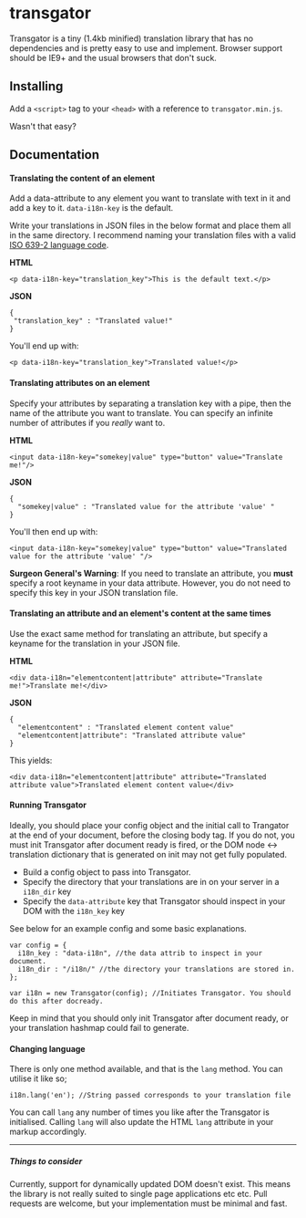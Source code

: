 # transgator

Transgator is a tiny (1.4kb minified) translation library that has no dependencies and is pretty easy to use and implement. Browser support should be IE9+ and the usual browsers that don't suck.

## Installing

Add a `<script>` tag to your `<head>` with a reference to `transgator.min.js`.

Wasn't that easy?

## Documentation

#### Translating the content of an element

Add a data-attribute to any element you want to translate with text in it and add a key to it. `data-i18n-key` is the default.

Write your translations in JSON files in the below format and place them all in the same directory. I recommend naming your translation files with a valid [ISO 639-2 language code](http://www.loc.gov/standards/iso639-2/php/code_list.php).

**HTML**
```
<p data-i18n-key="translation_key">This is the default text.</p>
```

**JSON**
```
{
 "translation_key" : "Translated value!"
}
```

You'll end up with:
```
<p data-i18n-key="translation_key">Translated value!</p>
```

#### Translating attributes on an element

Specify your attributes by separating a translation key with a pipe, then the name of the attribute you want to translate. You can specify an infinite number of attributes if you *really* want to.

**HTML**
```
<input data-i18n-key="somekey|value" type="button" value="Translate me!"/>
```

**JSON**
```
{
  "somekey|value" : "Translated value for the attribute 'value' "
}
```

You'll then end up with:
```
<input data-i18n-key="somekey|value" type="button" value="Translated value for the attribute 'value' "/>
```

**Surgeon General's Warning**: If you need to translate an attribute, you **must** specify a root keyname in your data attribute. However, you do not need to specify this key in your JSON translation file.

#### Translating an attribute and an element's content at the same times

Use the exact same method for translating an attribute, but specify a keyname for the translation in your JSON file.

**HTML**
```
<div data-i18n="elementcontent|attribute" attribute="Translate me!">Translate me!</div>
```
**JSON**
```
{
  "elementcontent" : "Translated element content value"
  "elementcontent|attribute": "Translated attribute value"
}
```

This yields:
```
<div data-i18n="elementcontent|attribute" attribute="Translated attribute value">Translated element content value</div>
```

#### Running Transgator

Ideally, you should place your config object and the initial call to Trangator at the end of your document, before the closing body tag. If you do not, you must init Transgator after document ready is fired, or the DOM node <-> translation dictionary that is generated on init may not get fully populated.

- Build a config object to pass into Transgator.
- Specify the directory that your translations are in on your server in a `i18n_dir` key
- Specify the `data-attribute` key that Transgator should inspect in your DOM with the `i18n_key` key

See below for an example config and some basic explanations.

```
var config = {
  i18n_key : "data-i18n", //the data attrib to inspect in your document.
  i18n_dir : "/i18n/" //the directory your translations are stored in.
};

var i18n = new Transgator(config); //Initiates Transgator. You should do this after docready.
```

Keep in mind that you should only init Transgator after document ready, or your translation hashmap could fail to generate.

#### Changing language

There is only one method available, and that is the `lang` method. You can utilise it like so;
```
i18n.lang('en'); //String passed corresponds to your translation file
```

You can call `lang` any number of times you like after the Transgator is initialised. Calling `lang` will also update the HTML `lang` attribute in your markup accordingly.

---

##### Things to consider

Currently, support for dynamically updated DOM doesn't exist. This means the library is not really suited to single page applications etc etc. Pull requests are welcome, but your implementation must be minimal and fast.
